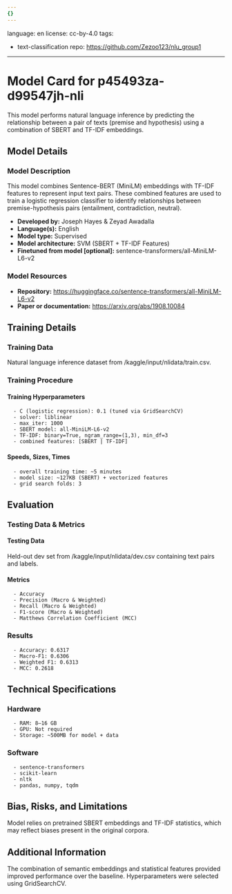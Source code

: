 ```yaml
---
{}
---
```

language: en
license: cc-by-4.0
tags:
- text-classification
repo: https://github.com/Zezoo123/nlu_group1

---

# Model Card for p45493za-d99547jh-nli

<!-- Provide a quick summary of what the model is/does. -->

This model performs natural language inference by predicting the relationship
      between a pair of texts (premise and hypothesis) using a combination of SBERT and TF-IDF embeddings.


## Model Details

### Model Description

<!-- Provide a longer summary of what this model is. -->

This model combines Sentence-BERT (MiniLM) embeddings with TF-IDF features to
      represent input text pairs. These combined features are used to train a logistic regression classifier
      to identify relationships between premise-hypothesis pairs (entailment, contradiction, neutral).

- **Developed by:** Joseph Hayes & Zeyad Awadalla
- **Language(s):** English
- **Model type:** Supervised
- **Model architecture:** SVM (SBERT + TF-IDF Features)
- **Finetuned from model [optional]:** sentence-transformers/all-MiniLM-L6-v2

### Model Resources

<!-- Provide links where applicable. -->

- **Repository:** https://huggingface.co/sentence-transformers/all-MiniLM-L6-v2
- **Paper or documentation:** https://arxiv.org/abs/1908.10084

## Training Details

### Training Data

<!-- This is a short stub of information on the training data that was used, and documentation related to data pre-processing or additional filtering (if applicable). -->

Natural language inference dataset from /kaggle/input/nlidata/train.csv.

### Training Procedure

<!-- This relates heavily to the Technical Specifications. Content here should link to that section when it is relevant to the training procedure. -->

#### Training Hyperparameters

<!-- This is a summary of the values of hyperparameters used in training the model. -->


      - C (logistic regression): 0.1 (tuned via GridSearchCV)
      - solver: liblinear
      - max_iter: 1000
      - SBERT model: all-MiniLM-L6-v2
      - TF-IDF: binary=True, ngram_range=(1,3), min_df=3
      - combined features: [SBERT | TF-IDF]
    

#### Speeds, Sizes, Times

<!-- This section provides information about how roughly how long it takes to train the model and the size of the resulting model. -->


      - overall training time: ~5 minutes
      - model size: ~127KB (SBERT) + vectorized features
      - grid search folds: 3
    

## Evaluation

<!-- This section describes the evaluation protocols and provides the results. -->

### Testing Data & Metrics

#### Testing Data

<!-- This should describe any evaluation data used (e.g., the development/validation set provided). -->

Held-out dev set from /kaggle/input/nlidata/dev.csv containing text pairs and labels.

#### Metrics

<!-- These are the evaluation metrics being used. -->


      - Accuracy
      - Precision (Macro & Weighted)
      - Recall (Macro & Weighted)
      - F1-score (Macro & Weighted)
      - Matthews Correlation Coefficient (MCC)
    

### Results


      - Accuracy: 0.6317
      - Macro-F1: 0.6306
      - Weighted F1: 0.6313
      - MCC: 0.2618
    

## Technical Specifications

### Hardware


      - RAM: 8–16 GB
      - GPU: Not required
      - Storage: ~500MB for model + data
    

### Software


      - sentence-transformers
      - scikit-learn
      - nltk
      - pandas, numpy, tqdm
    

## Bias, Risks, and Limitations

<!-- This section is meant to convey both technical and sociotechnical limitations. -->

Model relies on pretrained SBERT embeddings and TF-IDF statistics,
      which may reflect biases present in the original corpora.

## Additional Information

<!-- Any other information that would be useful for other people to know. -->

The combination of semantic embeddings and statistical features
      provided improved performance over the baseline. Hyperparameters were selected using GridSearchCV.
